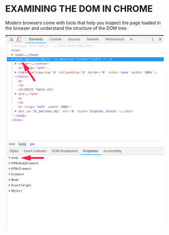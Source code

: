 # EXAMINING THE DOM IN CHROME

Modern browsers come with tools that help you inspect the page loaded in the browser and understand the structure of the DOM tree.

![chrome_devtool](./chrome_devtool.png)
